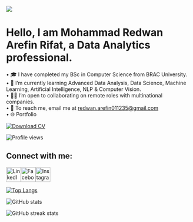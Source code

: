 ![](https://scontent.fdac20-1.fna.fbcdn.net/v/t39.30808-6/501577015_4106850702893673_809534713288754856_n.jpg?_nc_cat=104&ccb=1-7&_nc_sid=6ee11a&_nc_ohc=u2tBTnRnY98Q7kNvwGjzfgB&_nc_oc=AdmqbPPosphDhhwFRwJnCH9iCtRNBfdlViwt_BfvyLRZrYxeIafCMPOzQYJfzTzCGBo&_nc_zt=23&_nc_ht=scontent.fdac20-1.fna&_nc_gid=NOa8w_whl7LrlMqJYSkl0Q&oh=00_AfQE2m4zymhwLk5erBk-Xir7yuPud9gQnQh_Or577rqePQ&oe=688585CB)


# Hello, I am Mohammad Redwan Arefin Rifat, a Data Analytics professional.

• 🎓 I have completed my BSc in Computer Science from BRAC University.  
• 🌱 I’m currently learning Advanced Data Analysis, Data Science, Machine Learning, Artificial Intelligence, NLP & Computer Vision.  
• 🧑‍💻 I’m open to collaborating on remote roles with multinational companies.  
• 📧 To reach me, email me at [redwan.arefin011235@gmail.com](mailto:redwan.arefin011235@gmail.com)  
• 🌐 Portfolio  

[![Download CV](https://img.shields.io/badge/-Download%20CV-green?style=for-the-badge&logo=adobeacrobatreader&logoColor=white)](https://github.com/redwan011235/redwan011235/raw/main/Mohammad_Redwan_Arefin_Rifat_CV.pdf)






![Profile views](https://komarev.com/ghpvc/?username=redwan011235&color=blue)

## Connect with me:

<p>
  <a href="https://www.linkedin.com/in/redwanarefin/" target="_blank" rel="noopener noreferrer"><img src="https://img.icons8.com/color/48/linkedin.png" alt="LinkedIn" width="40" height="40" style="vertical-align:middle;"/></a><a href="https://www.facebook.com/redwan.arefin011235/" target="_blank" rel="noopener noreferrer"><img src="https://img.icons8.com/color/48/facebook.png" alt="Facebook" width="40" height="40" style="vertical-align:middle;"/></a><a href="https://www.instagram.com/redwan.arefin/" target="_blank" rel="noopener noreferrer"><img src="https://img.icons8.com/color/48/instagram-new.png" alt="Instagram" width="40" height="40" style="vertical-align:middle;"/></a>
</p>

[![Top Langs](https://github-readme-stats.vercel.app/api/top-langs/?username=redwan011235)](https://github.com/anuraghazra/github-readme-stats)

![GitHub stats](https://github-readme-stats.vercel.app/api?username=redwan011235&show_icons=true)  

![GitHub streak stats](https://streak-stats.demolab.com/?user=redwan011235)  















